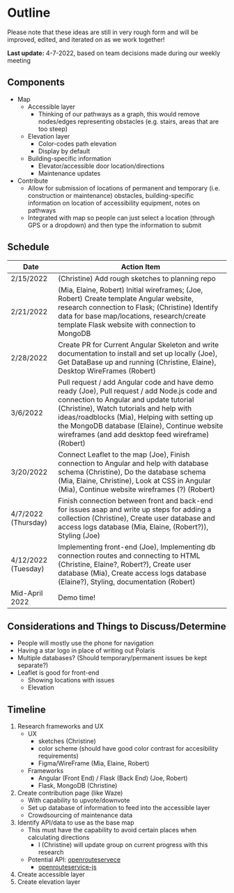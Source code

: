# Outline

Please note that these ideas are still in very rough form and will be improved, edited, and iterated on as we work together!

**Last update:** 4-7-2022, based on team decisions made during our weekly meeting

## Components
- Map
    - Accessible layer
        - Thinking of our pathways as a graph, this would remove nodes/edges representing obstacles (e.g. stairs, areas that are too steep)
    - Elevation layer
        - Color-codes path elevation
        - Display by default
    - Building-specific information
        - Elevator/accessible door location/directions
        - Maintenance updates
- Contribute
    - Allow for submission of locations of permanent and temporary (i.e. construction or maintenance) obstacles, building-specific information on location of accessibility equipment, notes on pathways
    - Integrated with map so people can just select a location (through GPS or a dropdown) and then type the information to submit

## Schedule
| Date | Action Item |
| ---- | ----------- |
| 2/15/2022 | (Christine) Add rough sketches to planning repo |
| 2/21/2022 | (Mia, Elaine, Robert) Initial wireframes; (Joe, Robert) Create template Angular website, research connection to Flask; (Christine) Identify data for base map/locations, research/create template Flask website with connection to MongoDB |
| 2/28/2022 | Create PR for Current Angular Skeleton and write documentation to install and set up locally (Joe), Get DataBase up and running (Christine, Elaine), Desktop WireFrames (Robert) |
| 3/6/2022 | Pull request / add Angular code and have demo ready (Joe), Pull request / add Node.js code and connection to Angular and update tutorial (Christine), Watch tutorials and help with ideas/roadblocks (Mia), Helping with setting up the MongoDB database (Elaine), Continue website wireframes (and add desktop feed wireframe) (Robert) |
| 3/20/2022 | Connect Leaflet to the map (Joe), Finish connection to Angular and help with database schema (Christine), Do the database schema (Mia, Elaine, Christine), Look at CSS in Angular (Mia), Continue website wireframes (?) (Robert) |
| 4/7/2022 (Thursday) | Finish connection between front and back-end for issues asap and write up steps for adding a collection (Christine), Create user database and access logs database (Mia, Elaine, (Robert?)), Styling (Joe) |
| 4/12/2022 (Tuesday) | Implementing front-end (Joe), Implementing db connection routes and connecting to HTML (Christine, Elaine?, Robert?), Create user database (Mia), Create access logs database (Elaine?), Styling, documentation (Robert) |
| Mid-April 2022 | Demo time!|

## Considerations and Things to Discuss/Determine
- People will mostly use the phone for navigation
- Having a star logo in place of writing out Polaris
- Multiple databases? (Should temporary/permanent issues be kept separate?)
- Leaflet is good for front-end
    - Showing locations with issues
    - Elevation

## Timeline
1) Research frameworks and UX
    - UX 
       - sketches (Christine)
       - color scheme (should have good color contrast for accesibility requirements)
       - Figma/WireFrame (Mia, Elaine, Robert)
    - Frameworks
        - Angular (Front End) / Flask (Back End) (Joe, Robert)
        - Flask, MongoDB (Christine)
2) Create contribution page (like Waze)
    - With capability to upvote/downvote
    - Set up database of information to feed into the accessible layer
    - Crowdsourcing of maintenance data
3) Identify API/data to use as the base map
    - This must have the capability to avoid certain places when calculating directions
       - I (Christine) will update group on current progress with this research
    - Potential API: [openrouteservece](https://openrouteservice.org/)
        - [openrouteservice-js](https://github.com/GIScience/openrouteservice-js)
4) Create accessible layer
5) Create elevation layer
